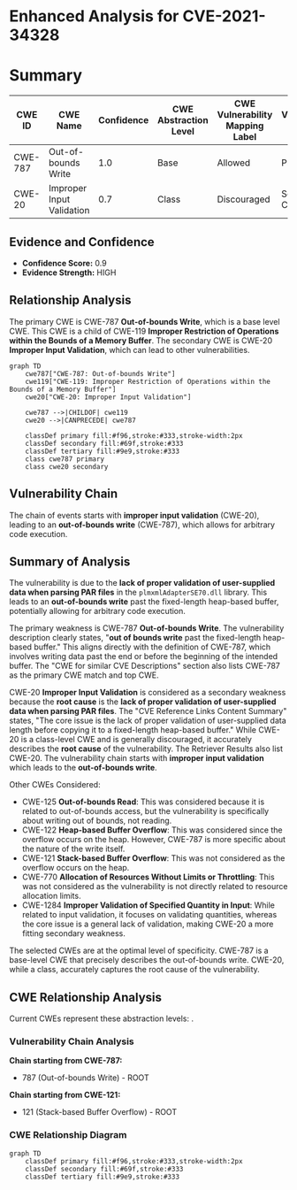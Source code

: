 # Enhanced Analysis for CVE-2021-34328

# Summary
| CWE ID | CWE Name | Confidence | CWE Abstraction Level | CWE Vulnerability Mapping Label | CWE-Vulnerability Mapping Notes |
|---|---|---|---|---|---|
| CWE-787 | Out-of-bounds Write | 1.0 | Base | Allowed | Primary CWE |
| CWE-20 | Improper Input Validation | 0.7 | Class | Discouraged | Secondary Candidate |

## Evidence and Confidence

*   **Confidence Score:** 0.9
*   **Evidence Strength:** HIGH

## Relationship Analysis
The primary CWE is CWE-787 **Out-of-bounds Write**, which is a base level CWE. This CWE is a child of CWE-119 **Improper Restriction of Operations within the Bounds of a Memory Buffer**. The secondary CWE is CWE-20 **Improper Input Validation**, which can lead to other vulnerabilities.

```mermaid
graph TD
    cwe787["CWE-787: Out-of-bounds Write"]
    cwe119["CWE-119: Improper Restriction of Operations within the Bounds of a Memory Buffer"]
    cwe20["CWE-20: Improper Input Validation"]
    
    cwe787 -->|CHILDOF| cwe119
    cwe20 -->|CANPRECEDE| cwe787
    
    classDef primary fill:#f96,stroke:#333,stroke-width:2px
    classDef secondary fill:#69f,stroke:#333
    classDef tertiary fill:#9e9,stroke:#333
    class cwe787 primary
    class cwe20 secondary
```

## Vulnerability Chain
The chain of events starts with **improper input validation** (CWE-20), leading to an **out-of-bounds write** (CWE-787), which allows for arbitrary code execution.

## Summary of Analysis
The vulnerability is due to the **lack of proper validation of user-supplied data when parsing PAR files** in the `plmxmlAdapterSE70.dll` library. This leads to an **out-of-bounds write** past the fixed-length heap-based buffer, potentially allowing for arbitrary code execution.

The primary weakness is CWE-787 **Out-of-bounds Write**. The vulnerability description clearly states, "**out of bounds write** past the fixed-length heap-based buffer." This aligns directly with the definition of CWE-787, which involves writing data past the end or before the beginning of the intended buffer. The "CWE for similar CVE Descriptions" section also lists CWE-787 as the primary CWE match and top CWE.

CWE-20 **Improper Input Validation** is considered as a secondary weakness because the **root cause** is the **lack of proper validation of user-supplied data when parsing PAR files**. The "CVE Reference Links Content Summary" states, "The core issue is the lack of proper validation of user-supplied data length before copying it to a fixed-length heap-based buffer." While CWE-20 is a class-level CWE and is generally discouraged, it accurately describes the **root cause** of the vulnerability. The Retriever Results also list CWE-20. The vulnerability chain starts with **improper input validation** which leads to the **out-of-bounds write**.

Other CWEs Considered:

*   CWE-125 **Out-of-bounds Read**: This was considered because it is related to out-of-bounds access, but the vulnerability is specifically about writing out of bounds, not reading.
*   CWE-122 **Heap-based Buffer Overflow**: This was considered since the overflow occurs on the heap. However, CWE-787 is more specific about the nature of the write itself.
*   CWE-121 **Stack-based Buffer Overflow**: This was not considered as the overflow occurs on the heap.
*   CWE-770 **Allocation of Resources Without Limits or Throttling**: This was not considered as the vulnerability is not directly related to resource allocation limits.
*   CWE-1284 **Improper Validation of Specified Quantity in Input**: While related to input validation, it focuses on validating quantities, whereas the core issue is a general lack of validation, making CWE-20 a more fitting secondary weakness.

The selected CWEs are at the optimal level of specificity. CWE-787 is a base-level CWE that precisely describes the out-of-bounds write. CWE-20, while a class, accurately captures the root cause of the vulnerability.


## CWE Relationship Analysis

Current CWEs represent these abstraction levels: .


### Vulnerability Chain Analysis

**Chain starting from CWE-787:**
- 787 (Out-of-bounds Write) - ROOT


**Chain starting from CWE-121:**
- 121 (Stack-based Buffer Overflow) - ROOT



### CWE Relationship Diagram

```mermaid
graph TD
    classDef primary fill:#f96,stroke:#333,stroke-width:2px
    classDef secondary fill:#69f,stroke:#333
    classDef tertiary fill:#9e9,stroke:#333
```